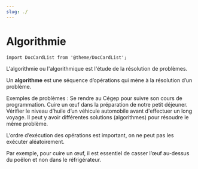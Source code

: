 ```yaml
---
slug: ./
---
```


# Algorithmie

```mdx-code-block
import DocCardList from '@theme/DocCardList';
```

L'algorithmie ou l'algorithmique est l'étude de la résolution de problèmes.

Un **algorithme** est une séquence d’opérations qui mène à la résolution d’un problème.

Exemples de problèmes :
Se rendre au Cégep pour suivre son cours de programmation.
Cuire un œuf dans la préparation de notre petit déjeuner.
Vérifier le niveau d’huile d’un véhicule automobile avant d'effectuer un long voyage.
Il peut y avoir différentes solutions (algorithmes) pour résoudre le même problème.

L’ordre d’exécution des opérations est important, on ne peut pas les exécuter aléatoirement.

Par exemple, pour cuire un œuf, il est essentiel de casser l’œuf au-dessus du poêlon et non dans le réfrigérateur.

<DocCardList />
